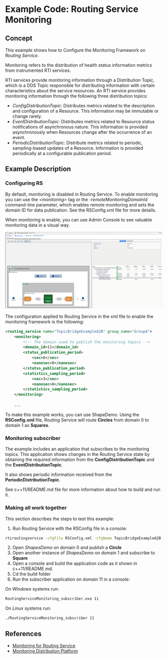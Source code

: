 # Example Code: Routing Service Monitoring

## Concept

This example shows how to Configure the Monitoring Framework on *Routing Service*.

Monitoring refers to the distribution of health status information metrics from
instrumented RTI services.

RTI services provide monitoring information through a Distribution Topic, which
is a DDS Topic responsible for distributing information with certain characteristics
about the service resources. An RTI service provides monitoring information
through the following three distribution topics:

-   *ConfigDistributionTopic*: Distributes metrics related to the description and
configuration of a Resource. This information may be immutable or change rarely.
-   *EventDistributionTopic*: Distributes metrics related to Resource status
notifications of asynchronous nature. This information is provided asynchronously
when Resources change after the occurrence of an event.
-   *PeriodicDistributionTopic*: Distribute metrics related to periodic,
sampling-based updates of a Resource. Information is provided periodically at
a configurable publication period.

## Example Description

### Configuring RS

By default, monitoring is disabled in Routing Service. To enable monitoring you
can use the *\<monitoring>* tag or the *-remoteMonitoringDomainId* command-line
parameter, which enables remote monitoring and sets the domain ID for data publication.
See the RSConfig.xml file for more details.

When monitoring is enable, you can use Admin Console to see valuable monitoring
data in a visual way.

![Routing Service in Admin Console for Monitoring](images/AdminConsoleMonitoringRS.png "Admin Console RS view")

The configuration applied to Routing Service in the xml file to enable
the monitoring framework is the following:

``` xml
<routing_service name="TopicBridgeExampleA2B" group_name="GroupA">
    <monitoring>
        <!-- The domain used to publish the monitoring topics -->
        <domain_id>11</domain_id>
        <status_publication_period>
            <sec>6</sec>
            <nanosec>0</nanosec>
        </status_publication_period>
        <statistics_sampling_period>
            <sec>3</sec>
            <nanosec>0</nanosec>
        </statistics_sampling_period>
    </monitoring>

    ...
```

To make this example works, you can use ShapeDemo. Using the **RSConfig.xml** file,
Routing Service will route **Circles** from domain 0 to domain 1 as **Squares**.

### Monitoring subscriber

The example includes an application that subscribes to the monitoring topics.
This application shows changes in the Routing Service state by obtaining the
required information from the **ConfigDistributionTopic** and the **EventDistributionTopic**.

It also shows periodic information received from the **PeriodicDistributionTopic**.

See c++11/README.md file for more information about how to build and run it.

### Making all work together

This section describes the steps to test this example:

1.  Run Routing Service with the RSConfig file in a console:

```sh
rtiroutingservice -cfgFile RSConfig.xml -cfgName TopicBridgeExampleA2B
```

2.  Open *ShapesDemo* on domain 0 and publish a **Circle**
3.  Open another instance of *ShapesDemo* on domain 1 and subscribe to **Square**
2.  Open a console and build the application code as it shown in c++11/README.md.
3.  Cd the build folder
4.  Run the subscriber application on domain 11 in a console:

On *Windows* systems run:

```sh
RoutingServiceMonitoring_subscriber.exe 11
```

On *Linux* systems run:

```sh
./RoutingServiceMonitoring_subscriber 11
```

## References

- [Monitoring for Routing Service](https://community.rti.com/static/documentation/connext-dds/6.1.0/doc/manuals/connext_dds_professional/services/routing_service/monitoring.html)
- [Monitoring Distribution Platform](https://community.rti.com/static/documentation/connext-dds/6.1.0/doc/manuals/connext_dds_professional/services/routing_service/common/monitoring_dist.html)
